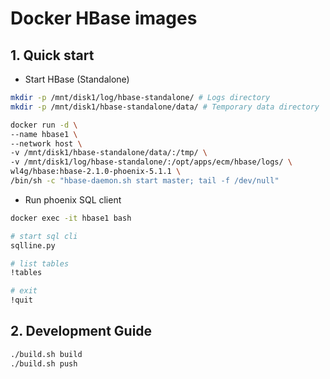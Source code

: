 # Docker HBase images

## 1. Quick start

- Start HBase (Standalone)

```bash
mkdir -p /mnt/disk1/log/hbase-standalone/ # Logs directory
mkdir -p /mnt/disk1/hbase-standalone/data/ # Temporary data directory

docker run -d \
--name hbase1 \
--network host \
-v /mnt/disk1/hbase-standalone/data/:/tmp/ \
-v /mnt/disk1/log/hbase-standalone/:/opt/apps/ecm/hbase/logs/ \
wl4g/hbase:hbase-2.1.0-phoenix-5.1.1 \
/bin/sh -c "hbase-daemon.sh start master; tail -f /dev/null"
```

- Run phoenix SQL client

```bash
docker exec -it hbase1 bash

# start sql cli
sqlline.py

# list tables
!tables

# exit
!quit
```

## 2. Development Guide

```bash
./build.sh build
./build.sh push
```
